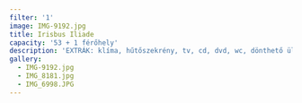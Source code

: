 ```yaml
---
filter: '1'
image: IMG-9192.jpg
title: Irisbus Iliade
capacity: '53 + 1 férőhely'
description: 'EXTRÁK: klíma, hűtőszekrény, tv, cd, dvd, wc, dönthető ülések, biztonsági öv'
gallery:
  - IMG-9192.jpg
  - IMG_8181.jpg
  - IMG_6998.JPG
---
```

